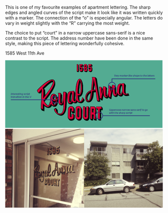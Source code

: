 This is one of my favourite examples of apartment lettering. The sharp edges and angled curves of the script make it look like it was written quickly with a marker. The connection of the “o” is especially angular. The letters do vary in weight slightly with the “R” carrying the most weight. 

The choice to put “court” in a narrow uppercase sans-serif is a nice contrast to the script. The address number have been done in the same style, making this piece of lettering wonderfully cohesive. 

1585 West 11th Ave

![Royal Anna Study](/media/royal-anna-study.png)
![Royal Anna Context](/media/royal-anna-context.jpg)